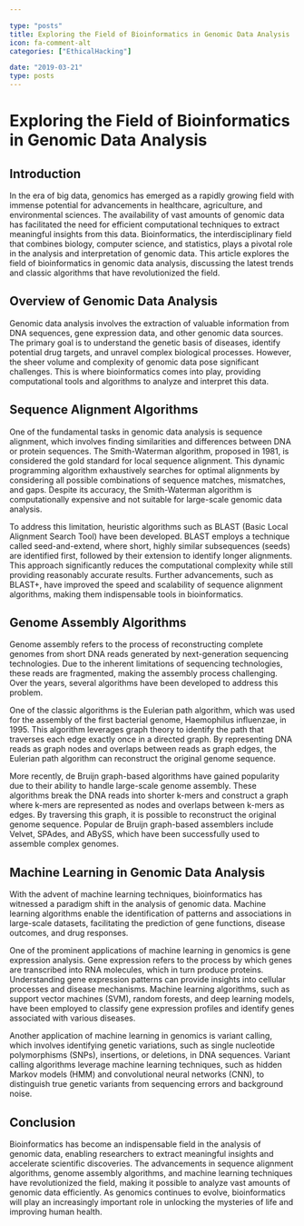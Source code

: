 ```yaml
---

type: "posts"
title: Exploring the Field of Bioinformatics in Genomic Data Analysis
icon: fa-comment-alt
categories: ["EthicalHacking"]

date: "2019-03-21"
type: posts
---
```





# Exploring the Field of Bioinformatics in Genomic Data Analysis

## Introduction

In the era of big data, genomics has emerged as a rapidly growing field with immense potential for advancements in healthcare, agriculture, and environmental sciences. The availability of vast amounts of genomic data has facilitated the need for efficient computational techniques to extract meaningful insights from this data. Bioinformatics, the interdisciplinary field that combines biology, computer science, and statistics, plays a pivotal role in the analysis and interpretation of genomic data. This article explores the field of bioinformatics in genomic data analysis, discussing the latest trends and classic algorithms that have revolutionized the field.

## Overview of Genomic Data Analysis

Genomic data analysis involves the extraction of valuable information from DNA sequences, gene expression data, and other genomic data sources. The primary goal is to understand the genetic basis of diseases, identify potential drug targets, and unravel complex biological processes. However, the sheer volume and complexity of genomic data pose significant challenges. This is where bioinformatics comes into play, providing computational tools and algorithms to analyze and interpret this data.

## Sequence Alignment Algorithms

One of the fundamental tasks in genomic data analysis is sequence alignment, which involves finding similarities and differences between DNA or protein sequences. The Smith-Waterman algorithm, proposed in 1981, is considered the gold standard for local sequence alignment. This dynamic programming algorithm exhaustively searches for optimal alignments by considering all possible combinations of sequence matches, mismatches, and gaps. Despite its accuracy, the Smith-Waterman algorithm is computationally expensive and not suitable for large-scale genomic data analysis.

To address this limitation, heuristic algorithms such as BLAST (Basic Local Alignment Search Tool) have been developed. BLAST employs a technique called seed-and-extend, where short, highly similar subsequences (seeds) are identified first, followed by their extension to identify longer alignments. This approach significantly reduces the computational complexity while still providing reasonably accurate results. Further advancements, such as BLAST+, have improved the speed and scalability of sequence alignment algorithms, making them indispensable tools in bioinformatics.

## Genome Assembly Algorithms

Genome assembly refers to the process of reconstructing complete genomes from short DNA reads generated by next-generation sequencing technologies. Due to the inherent limitations of sequencing technologies, these reads are fragmented, making the assembly process challenging. Over the years, several algorithms have been developed to address this problem.

One of the classic algorithms is the Eulerian path algorithm, which was used for the assembly of the first bacterial genome, Haemophilus influenzae, in 1995. This algorithm leverages graph theory to identify the path that traverses each edge exactly once in a directed graph. By representing DNA reads as graph nodes and overlaps between reads as graph edges, the Eulerian path algorithm can reconstruct the original genome sequence.

More recently, de Bruijn graph-based algorithms have gained popularity due to their ability to handle large-scale genome assembly. These algorithms break the DNA reads into shorter k-mers and construct a graph where k-mers are represented as nodes and overlaps between k-mers as edges. By traversing this graph, it is possible to reconstruct the original genome sequence. Popular de Bruijn graph-based assemblers include Velvet, SPAdes, and ABySS, which have been successfully used to assemble complex genomes.

## Machine Learning in Genomic Data Analysis

With the advent of machine learning techniques, bioinformatics has witnessed a paradigm shift in the analysis of genomic data. Machine learning algorithms enable the identification of patterns and associations in large-scale datasets, facilitating the prediction of gene functions, disease outcomes, and drug responses.

One of the prominent applications of machine learning in genomics is gene expression analysis. Gene expression refers to the process by which genes are transcribed into RNA molecules, which in turn produce proteins. Understanding gene expression patterns can provide insights into cellular processes and disease mechanisms. Machine learning algorithms, such as support vector machines (SVM), random forests, and deep learning models, have been employed to classify gene expression profiles and identify genes associated with various diseases.

Another application of machine learning in genomics is variant calling, which involves identifying genetic variations, such as single nucleotide polymorphisms (SNPs), insertions, or deletions, in DNA sequences. Variant calling algorithms leverage machine learning techniques, such as hidden Markov models (HMM) and convolutional neural networks (CNN), to distinguish true genetic variants from sequencing errors and background noise.

## Conclusion

Bioinformatics has become an indispensable field in the analysis of genomic data, enabling researchers to extract meaningful insights and accelerate scientific discoveries. The advancements in sequence alignment algorithms, genome assembly algorithms, and machine learning techniques have revolutionized the field, making it possible to analyze vast amounts of genomic data efficiently. As genomics continues to evolve, bioinformatics will play an increasingly important role in unlocking the mysteries of life and improving human health.